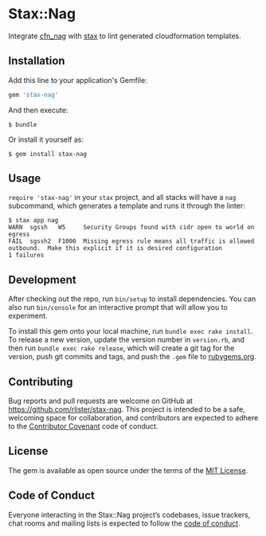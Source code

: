 # Stax::Nag

Integrate [cfn_nag](https://github.com/stelligent/cfn_nag) with
[stax](https://github.com/rlister/stax) to lint generated
cloudformation templates.

## Installation

Add this line to your application's Gemfile:

```ruby
gem 'stax-nag'
```

And then execute:

    $ bundle

Or install it yourself as:

    $ gem install stax-nag

## Usage

`require 'stax-nag'` in your `stax` project, and all stacks will have
a `nag` subcommand, which generates a template and runs it
through the linter:

```
$ stax app nag
WARN  sgssh   W5     Security Groups found with cidr open to world on egress
FAIL  sgssh2  F1000  Missing egress rule means all traffic is allowed outbound.  Make this explicit if it is desired configuration
1 failures

```

## Development

After checking out the repo, run `bin/setup` to install dependencies. You can also run `bin/console` for an interactive prompt that will allow you to experiment.

To install this gem onto your local machine, run `bundle exec rake install`. To release a new version, update the version number in `version.rb`, and then run `bundle exec rake release`, which will create a git tag for the version, push git commits and tags, and push the `.gem` file to [rubygems.org](https://rubygems.org).

## Contributing

Bug reports and pull requests are welcome on GitHub at https://github.com/rlister/stax-nag. This project is intended to be a safe, welcoming space for collaboration, and contributors are expected to adhere to the [Contributor Covenant](http://contributor-covenant.org) code of conduct.

## License

The gem is available as open source under the terms of the [MIT License](https://opensource.org/licenses/MIT).

## Code of Conduct

Everyone interacting in the Stax::Nag project’s codebases, issue trackers, chat rooms and mailing lists is expected to follow the [code of conduct](https://github.com/[USERNAME]/stax-nag/blob/master/CODE_OF_CONDUCT.md).
